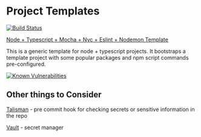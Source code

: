 # Project Templates

[![Build Status](https://travis-ci.org/coolgk/project-templates.svg?branch=master)](https://travis-ci.org/coolgk/project-templates)

[Node + Typescript + Mocha + Nyc + Eslint + Nodemon Template](./node-typescript)

This is a generic template for node + typescript projects. It bootstraps a template project with some popular packages and npm script commands pre-configured.

[![Known Vulnerabilities](https://snyk.io/test/github/coolgk/project-templates/badge.svg?targetFile=node-typescript/package.json)](https://snyk.io/test/github/coolgk/project-templates?targetFile=node-typescript/package.json)

## Other things to Consider

[Talisman](https://github.com/thoughtworks/talisman) - pre commit hook for checking secrets or sensitive information in the repo

[Vault](https://github.com/hashicorp/vault) - secret manager
